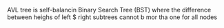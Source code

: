 AVL tree is  self-balancin Binary Search Tree (BST) where the difference between heighs of left $ right subtrees cannot b mor tha one for all nodes
